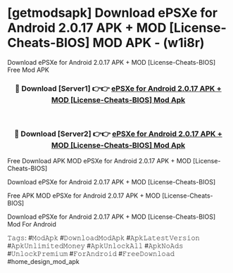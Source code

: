 # [getmodsapk] Download ePSXe for Android 2.0.17 APK + MOD [License-Cheats-BIOS] MOD APK - (w1i8r)
Download ePSXe for Android 2.0.17 APK + MOD [License-Cheats-BIOS] Free Mod APK

<div align="center">
<h3>🔴 Download [Server1] 👉👉 <a href="https://apk-comot.site?title=ePSXe_for_Android_2.0.17_APK_+_MOD_[License-Cheats-BIOS]">ePSXe for Android 2.0.17 APK + MOD [License-Cheats-BIOS] Mod Apk</a></h3><br>

<h3>🔴 Download [Server2] 👉👉 <a href="https://apk-comot.site?title=ePSXe_for_Android_2.0.17_APK_+_MOD_[License-Cheats-BIOS]">ePSXe for Android 2.0.17 APK + MOD [License-Cheats-BIOS] Mod Apk</a></h3>
</div>


Free Download APK MOD ePSXe for Android 2.0.17 APK + MOD [License-Cheats-BIOS]

Download ePSXe for Android 2.0.17 APK + MOD [License-Cheats-BIOS] 

Free APK MOD ePSXe for Android 2.0.17 APK + MOD [License-Cheats-BIOS] 

Download ePSXe for Android 2.0.17 APK + MOD [License-Cheats-BIOS] Mod For Android

𝚃𝚊𝚐𝚜: #𝙼𝚘𝚍𝙰𝚙𝚔 #𝙳𝚘𝚠𝚗𝚕𝚘𝚊𝚍𝙼𝚘𝚍𝙰𝚙𝚔 #𝙰𝚙𝚔𝙻𝚊𝚝𝚎𝚜𝚝𝚅𝚎𝚛𝚜𝚒𝚘𝚗 #𝙰𝚙𝚔𝚄𝚗𝚕𝚒𝚖𝚒𝚝𝚎𝚍𝙼𝚘𝚗𝚎𝚢 #𝙰𝚙𝚔𝚄𝚗𝚕𝚘𝚌𝚔𝙰𝚕𝚕 #𝙰𝚙𝚔𝙽𝚘𝙰𝚍𝚜 #𝚄𝚗𝚕𝚘𝚌𝚔𝙿𝚛𝚎𝚖𝚒𝚞𝚖 #𝙵𝚘𝚛𝙰𝚗𝚍𝚛𝚘𝚒𝚍 #𝙵𝚛𝚎𝚎𝙳𝚘𝚠𝚗𝚕𝚘𝚊𝚍 #home_design_mod_apk